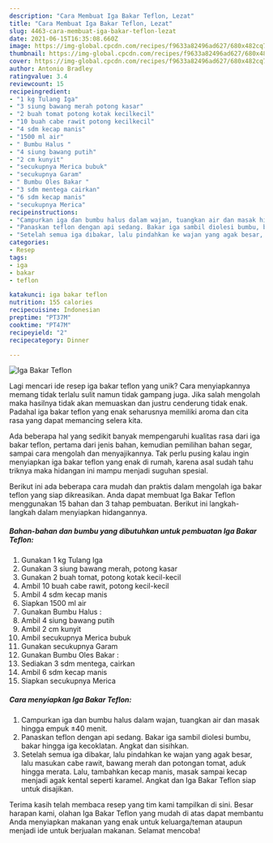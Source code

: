 ```yaml
---
description: "Cara Membuat Iga Bakar Teflon, Lezat"
title: "Cara Membuat Iga Bakar Teflon, Lezat"
slug: 4463-cara-membuat-iga-bakar-teflon-lezat
date: 2021-06-15T16:35:08.660Z
image: https://img-global.cpcdn.com/recipes/f9633a82496ad627/680x482cq70/iga-bakar-teflon-foto-resep-utama.jpg
thumbnail: https://img-global.cpcdn.com/recipes/f9633a82496ad627/680x482cq70/iga-bakar-teflon-foto-resep-utama.jpg
cover: https://img-global.cpcdn.com/recipes/f9633a82496ad627/680x482cq70/iga-bakar-teflon-foto-resep-utama.jpg
author: Antonio Bradley
ratingvalue: 3.4
reviewcount: 15
recipeingredient:
- "1 kg Tulang Iga"
- "3 siung bawang merah potong kasar"
- "2 buah tomat potong kotak kecilkecil"
- "10 buah cabe rawit potong kecilkecil"
- "4 sdm kecap manis"
- "1500 ml air"
- " Bumbu Halus "
- "4 siung bawang putih"
- "2 cm kunyit"
- "secukupnya Merica bubuk"
- "secukupnya Garam"
- " Bumbu Oles Bakar "
- "3 sdm mentega cairkan"
- "6 sdm kecap manis"
- "secukupnya Merica"
recipeinstructions:
- "Campurkan iga dan bumbu halus dalam wajan, tuangkan air dan masak hingga empuk ±40 menit."
- "Panaskan teflon dengan api sedang. Bakar iga sambil diolesi bumbu, bakar hingga iga kecoklatan. Angkat dan sisihkan."
- "Setelah semua iga dibakar, lalu pindahkan ke wajan yang agak besar, lalu masukan cabe rawit, bawang merah dan potongan tomat, aduk hingga merata. Lalu, tambahkan kecap manis, masak sampai kecap menjadi agak kental seperti karamel. Angkat dan Iga Bakar Teflon siap untuk disajikan."
categories:
- Resep
tags:
- iga
- bakar
- teflon

katakunci: iga bakar teflon 
nutrition: 155 calories
recipecuisine: Indonesian
preptime: "PT37M"
cooktime: "PT47M"
recipeyield: "2"
recipecategory: Dinner

---
```



![Iga Bakar Teflon](https://img-global.cpcdn.com/recipes/f9633a82496ad627/680x482cq70/iga-bakar-teflon-foto-resep-utama.jpg)

Lagi mencari ide resep iga bakar teflon yang unik? Cara menyiapkannya memang tidak terlalu sulit namun tidak gampang juga. Jika salah mengolah maka hasilnya tidak akan memuaskan dan justru cenderung tidak enak. Padahal iga bakar teflon yang enak seharusnya memiliki aroma dan cita rasa yang dapat memancing selera kita.

Ada beberapa hal yang sedikit banyak mempengaruhi kualitas rasa dari iga bakar teflon, pertama dari jenis bahan, kemudian pemilihan bahan segar, sampai cara mengolah dan menyajikannya. Tak perlu pusing kalau ingin menyiapkan iga bakar teflon yang enak di rumah, karena asal sudah tahu triknya maka hidangan ini mampu menjadi suguhan spesial.




Berikut ini ada beberapa cara mudah dan praktis dalam mengolah iga bakar teflon yang siap dikreasikan. Anda dapat membuat Iga Bakar Teflon menggunakan 15 bahan dan 3 tahap pembuatan. Berikut ini langkah-langkah dalam menyiapkan hidangannya.

<!--inarticleads1-->

##### Bahan-bahan dan bumbu yang dibutuhkan untuk pembuatan Iga Bakar Teflon:

1. Gunakan 1 kg Tulang Iga
1. Gunakan 3 siung bawang merah, potong kasar
1. Gunakan 2 buah tomat, potong kotak kecil-kecil
1. Ambil 10 buah cabe rawit, potong kecil-kecil
1. Ambil 4 sdm kecap manis
1. Siapkan 1500 ml air
1. Gunakan  Bumbu Halus :
1. Ambil 4 siung bawang putih
1. Ambil 2 cm kunyit
1. Ambil secukupnya Merica bubuk
1. Gunakan secukupnya Garam
1. Gunakan  Bumbu Oles Bakar :
1. Sediakan 3 sdm mentega, cairkan
1. Ambil 6 sdm kecap manis
1. Siapkan secukupnya Merica




<!--inarticleads2-->

##### Cara menyiapkan Iga Bakar Teflon:

1. Campurkan iga dan bumbu halus dalam wajan, tuangkan air dan masak hingga empuk ±40 menit.
1. Panaskan teflon dengan api sedang. Bakar iga sambil diolesi bumbu, bakar hingga iga kecoklatan. Angkat dan sisihkan.
1. Setelah semua iga dibakar, lalu pindahkan ke wajan yang agak besar, lalu masukan cabe rawit, bawang merah dan potongan tomat, aduk hingga merata. Lalu, tambahkan kecap manis, masak sampai kecap menjadi agak kental seperti karamel. Angkat dan Iga Bakar Teflon siap untuk disajikan.




Terima kasih telah membaca resep yang tim kami tampilkan di sini. Besar harapan kami, olahan Iga Bakar Teflon yang mudah di atas dapat membantu Anda menyiapkan makanan yang enak untuk keluarga/teman ataupun menjadi ide untuk berjualan makanan. Selamat mencoba!
